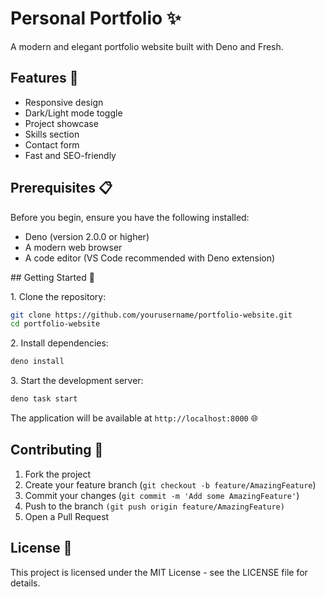# Personal Portfolio ✨
A modern and elegant portfolio website built with Deno and Fresh.

## Features 🚀

* Responsive design
* Dark/Light mode toggle
* Project showcase
* Skills section
* Contact form
* Fast and SEO-friendly

## Prerequisites 📋
Before you begin, ensure you have the following installed:

* Deno (version 2.0.0 or higher)
* A modern web browser
* A code editor (VS Code recommended with Deno extension)

## Getting Started 🎯

1\. Clone the repository:

```bash
git clone https://github.com/yourusername/portfolio-website.git
cd portfolio-website
```

2\. Install dependencies:
```bash
deno install
```

3\. Start the development server:
```bash
deno task start
````

The application will be available at `http://localhost:8000` 🌐

## Contributing 🤝

1. Fork the project
2. Create your feature branch (`git checkout -b feature/AmazingFeature`)
3. Commit your changes (`git commit -m 'Add some AmazingFeature'`)
4. Push to the branch `(git push origin feature/AmazingFeature)`
5. Open a Pull Request

## License 📄
This project is licensed under the MIT License - see the LICENSE file for details.